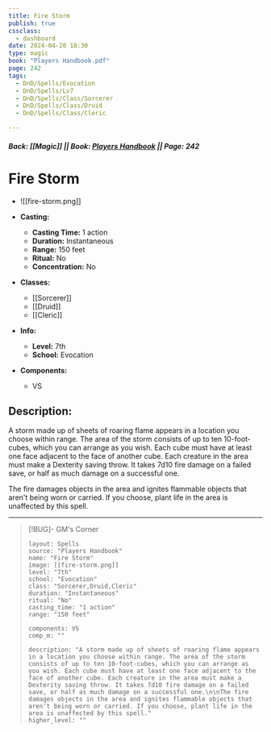 ```yaml
---
title: Fire Storm
publish: true
cssclass:
  - dashboard
date: 2024-04-20 18:30
type: magic
book: "Players Handbook.pdf"
page: 242
tags:
  - DnD/Spells/Evocation
  - DnD/Spells/Lv7
  - DnD/Spells/Class/Sorcerer
  - DnD/Spells/Class/Druid
  - DnD/Spells/Class/Cleric

---
```


##### Back: [[Magic]] || Book: [Players Handbook](https://drive.google.com/drive/folders/1O5bhpYizcIT5xxAoLOuzCRht_PVS7VSG?usp=sharing) || Page: 242

# Fire Storm
- ![[fire-storm.png]]
- **Casting:**
    - **Casting Time:** 1 action
    - **Duration:** Instantaneous
    - **Range:** 150 feet
    - **Ritual:** No
    - **Concentration:** No
- **Classes:**
    - [[Sorcerer]]
    - [[Druid]]
    - [[Cleric]]

- **Info:**
    - **Level:** 7th
    - **School:** Evocation
- **Components:**
    - VS


## Description:
A storm made up of sheets of roaring flame appears in a location you choose within range. The area of the storm consists of up to ten 10-foot-cubes, which you can arrange as you wish. Each cube must have at least one face adjacent to the face of another cube. Each creature in the area must make a Dexterity saving throw. It takes 7d10 fire damage on a failed save, or half as much damage on a successful one.

The fire damages objects in the area and ignites flammable objects that aren't being worn or carried. If you choose, plant life in the area is unaffected by this spell.



---

> [!BUG]- GM's Corner
>
> ```statblock
> layout: Spells
> source: "Players Handbook"
> name: "Fire Storm"
> image: [[fire-storm.png]]
> level: "7th"
> school: "Evocation"
> class: "Sorcerer,Druid,Cleric"
> duration: "Instantaneous"
> ritual: "No"
> casting_time: "1 action"
> range: "150 feet"
>
> components: VS
> comp_m: ""
>
> description: "A storm made up of sheets of roaring flame appears in a location you choose within range. The area of the storm consists of up to ten 10-foot-cubes, which you can arrange as you wish. Each cube must have at least one face adjacent to the face of another cube. Each creature in the area must make a Dexterity saving throw. It takes 7d10 fire damage on a failed save, or half as much damage on a successful one.\n\nThe fire damages objects in the area and ignites flammable objects that aren't being worn or carried. If you choose, plant life in the area is unaffected by this spell."
> higher_level: ""
> ```

